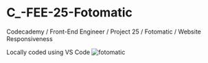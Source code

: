 # C_-FEE-25-Fotomatic
Codecademy / Front-End Engineer / Project 25 / Fotomatic / Website Responsiveness

Locally coded using VS Code
![fotomatic](https://user-images.githubusercontent.com/104124293/193126289-a3c19f1d-460e-40a6-941f-a5c47fbd274b.gif)
